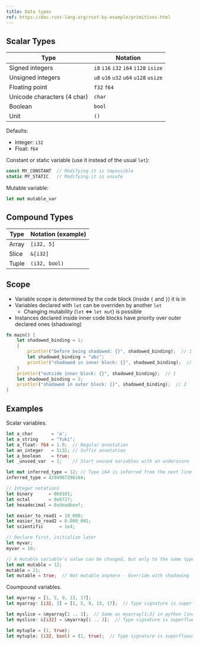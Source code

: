 ```yaml
---
title: Data types
ref: https://doc.rust-lang.org/rust-by-example/primitives.html
---
```


## Scalar Types

| Type | Notation |
| --- | --- |
| Signed integers | `i8` `i16` `i32` `i64` `i128` `isize` |
| Unsigned integers | `u8` `u16` `u32` `u64` `u128` `usize` |
| Floating point | `f32` `f64` |
| Unicode characters (4 char) | `char` |
| Boolean | `bool` |
| Unit | `()` |

Defaults:

- Integer: `i32`
- Float: `f64`

Constant or static variable (use it instead of the usual `let`):

```rust
const MY_CONSTANT  // Modifying it is impossible
static MY_STATIC   // Modifying it is unsafe
```

Mutable variable:

```rust
let mut mutable_var
```

## Compound Types

| Type | Notation (example) |
| --- | --- |
| Array | `[i32, 5]` |
| Slice | `&[i32]` |
| Tuple | `(i32, bool)` |

## Scope

- Variable scope is determined by the code block (inside `{` and `}`) it is in
- Variables declared with `let` can be overriden by another `let`
  - Changing mutability (`let` ⇔ `let mut`) is possible
- Instances declared inside inner code blocks have priority over outer declared ones (shadowing)

```rust
fn main() {
    let shadowed_binding = 1;
    {
        println!("before being shadowed: {}", shadowed_binding);  // 1
        let shadowed_binding = "abc";
        println!("shadowed in inner block: {}", shadowed_binding);  // abc
    }
    println!("outside inner block: {}", shadowed_binding);  // 1
    let shadowed_binding = 2;
    println!("shadowed in outer block: {}", shadowed_binding);  // 2
}
```

## Examples

Scalar variables.

```rust
let a_char       = 'a';
let a_string     = "Yuki";
let a_float: f64 = 1.0;  // Regular annotation
let an_integer   = 5i32; // Suffix annotation
let a_boolean    = true;
let _unused_var  = 1;    // Start unused variables with an underscore

let mut inferred_type = 12; // Type i64 is inferred from the next line
inferred_type = 4294967296i64;

// Integer notations
let binary      = 0b0101;
let octal       = 0o6727;
let hexadecimal = 0xdeadbeef;

let easier_to_read1 = 10_000;
let easier_to_read2 = 0.000_001;
let scientific      = 1e4;

// Declare first, initialize later
let myvar;
myvar = 10;

// A mutable variable's value can be changed, but only to the same type
let mut mutable = 12;
mutable = 21;
let mutable = true;  // Not mutable anymore - Override with shadowing
```

Coumpound variables.

```rust
let myarray = [1, 5, 9, 13, 17];
let myarray: [i32, 3] = [1, 5, 9, 13, 17];  // Type signature is superfluous

let myslice = &myarray[1 .. 3];  // Same as myarray[1:3] in python [inclusive:exclusive]
let myslice: &[i32] = &myarray[1 .. 3];  // Type signature is superfluous

let mytuple = (1, true);
let mytuple: (i32, bool) = (1, true);  // Type signature is superfluous
```
